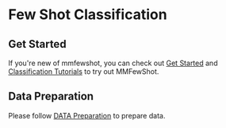 # Few Shot Classification

## Get Started

If you're new of mmfewshot, you can check out [Get Started](https://mmfewshot.readthedocs.io/en/latest/index.html)
and [Classification Tutorials](https://mmfewshot.readthedocs.io/en/latest/classification/index.html) to try out MMFewShot.

## Data Preparation

Please follow [DATA Preparation](https://github.com/open-mmlab/mmfewshot/tree/main/tools/data/classification) to prepare data.
